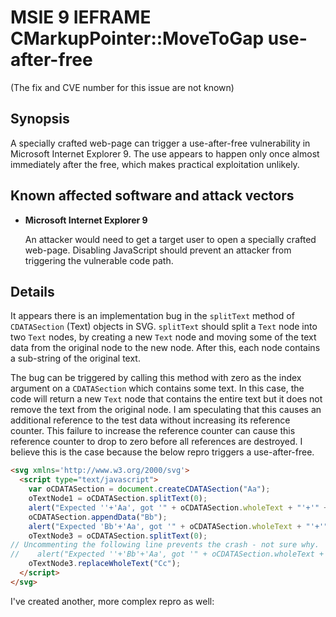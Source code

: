 MSIE 9 IEFRAME CMarkupPointer::MoveToGap use-after-free
=======================================================
(The fix and CVE number for this issue are not known)

Synopsis
--------
A specially crafted web-page can trigger a use-after-free vulnerability in
Microsoft Internet Explorer 9. The use appears to happen only once almost
immediately after the free, which makes practical exploitation unlikely.

Known affected software and attack vectors
------------------------------------------
* **Microsoft Internet Explorer 9**

  An attacker would need to get a target user to open a specially crafted
  web-page. Disabling JavaScript should prevent an attacker from triggering the
  vulnerable code path.

Details
-------
It appears there is an implementation bug in the `splitText` method of
`CDATASection` (Text) objects in SVG. `splitText` should split a `Text` node
into two `Text` nodes, by creating a new `Text` node and moving some of the
text data from the original node to the new node. After this, each node
contains a sub-string of the original text.

The bug can be triggered by calling this method with zero as the index argument
on a `CDATASection` which contains some text. In this case, the code will
return a new `Text` node that contains the entire text but it does not remove
the text from the original node. I am speculating that this causes an
additional reference to the test data without increasing its reference counter.
This failure to increase the reference counter can cause this reference counter
to drop to zero before all references are destroyed. I believe this is the case
because the below repro triggers a use-after-free.

```HTML
<svg xmlns='http://www.w3.org/2000/svg'>
  <script type="text/javascript">
    var oCDATASection = document.createCDATASection("Aa");
    oTextNode1 = oCDATASection.splitText(0);
    alert("Expected ''+'Aa', got '" + oCDATASection.wholeText + "'+'" + oTextNode1.wholeText + "'");
    oCDATASection.appendData("Bb");
    alert("Expected 'Bb'+'Aa', got '" + oCDATASection.wholeText + "'+'" + oTextNode1.wholeText + "'");
    oTextNode3 = oCDATASection.splitText(0);
// Uncommenting the following line prevents the crash - not sure why.
//    alert("Expected ''+'Bb'+'Aa', got '" + oCDATASection.wholeText + "'+'" + oTextNode3.wholeText + "'+'" + oTextNode1.wholeText + "'");
    oTextNode3.replaceWholeText("Cc");
  </script>
</svg>
```

I've created another, more complex repro as well: